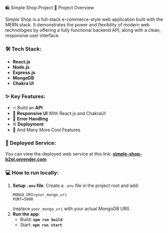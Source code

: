 🛍️ Simple Shop Project
📄 Project Overview

Simple Shop is a full-stack e-commerce-style web application built with the MERN stack. It demonstrates the power and flexibility of modern web technologies by offering a fully functional backend API, along with a clean, responsive user interface.
### 🛠️ Tech Stack:
*   **React.js**
*   **Node.js**
*   **Express.js**
*   **MongoDB**
*   **Chakra UI**

### ✨ Key Features:
*   🔥 Build an **API**
*   📱 **Responsive UI** With React.js and ChakraUI
*   🐞 **Error Handling**
*   🌐 **Deployment**
*   🚀 And Many More Cool Features

### 🔗 Deployed Service:
You can view the deployed web service at this link:
**[simple-shop-b2el.onrender.com](https://simple-shop-b2el.onrender.com/)**

### 💻 How to run locally:
1.  **Setup `.env` file**: Create a `.env` file in the project root and add:
    ```dotenv
    MONGO_URI=your_mongo_uri
    PORT=5000
    ```
    (replace `your_mongo_uri` with your actual MongoDB URI).
2.  **Run the app**:
    *   Build: **`npm run build`**
    *   Start: **`npm run start`**

